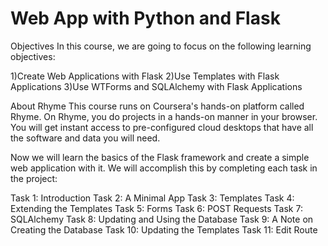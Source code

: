# Web App with Python and Flask

Objectives
In this course, we are going to focus on the following learning objectives:

1)Create Web Applications with Flask
2)Use Templates with Flask Applications
3)Use WTForms and SQLAlchemy with Flask Applications


About Rhyme
This course runs on Coursera's hands-on platform called Rhyme. On Rhyme, you do projects in a hands-on manner in your browser. You will get instant access to pre-configured cloud desktops that have all the software and data you will need. 

Now we will learn the basics of the Flask framework and create a simple web application with it. We will accomplish this by completing each task in the project:

Task 1: Introduction
Task 2: A Minimal App
Task 3: Templates
Task 4: Extending the Templates
Task 5: Forms
Task 6: POST Requests
Task 7: SQLAlchemy
Task 8: Updating and Using the Database
Task 9: A Note on Creating the Database
Task 10: Updating the Templates
Task 11: Edit Route
